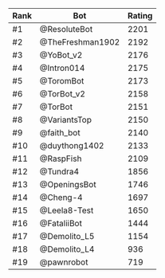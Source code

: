 Rank|Bot|Rating
---|---|---
#1|@ResoluteBot|2201
#2|@TheFreshman1902|2192
#3|@YoBot_v2|2176
#4|@Intron014|2175
#5|@ToromBot|2173
#6|@TorBot_v2|2158
#7|@TorBot|2151
#8|@VariantsTop|2150
#9|@faith_bot|2140
#10|@duythong1402|2133
#11|@RaspFish|2109
#12|@Tundra4|1856
#13|@OpeningsBot|1746
#14|@Cheng-4|1697
#15|@Leela8-Test|1650
#16|@FataliiBot|1444
#17|@Demolito_L5|1154
#18|@Demolito_L4|936
#19|@pawnrobot|719
